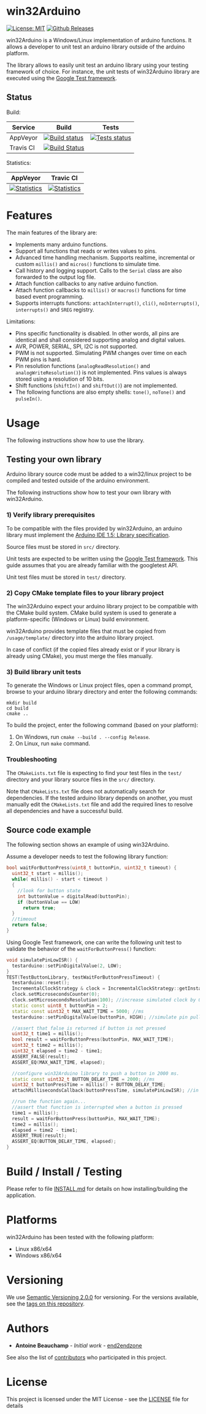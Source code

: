 # win32Arduino #
[![License: MIT](https://img.shields.io/badge/License-MIT-yellow.svg)](https://opensource.org/licenses/MIT)
[![Github Releases](https://img.shields.io/github/release/end2endzone/win32Arduino.svg)](https://github.com/end2endzone/win32Arduino/releases)

win32Arduino is a Windows/Linux implementation of arduino functions. It allows a developer to unit test an arduino library outside of the arduino platform.

The library allows to easily unit test an arduino library using your testing framework of choice. For instance, the unit tests of win32Arduino library are executed using the [Google Test framework](http://github.com/google/googletest).



## Status ##

Build:

| Service | Build | Tests |
|----|-------|-------|
| AppVeyor | [![Build status](https://img.shields.io/appveyor/ci/end2endzone/win32Arduino/master.svg?logo=appveyor)](https://ci.appveyor.com/project/end2endzone/win32arduino) | [![Tests status](https://img.shields.io/appveyor/tests/end2endzone/win32arduino/master.svg?logo=appveyor)](https://ci.appveyor.com/project/end2endzone/win32arduino/branch/master/tests) |
| Travis CI | [![Build Status](https://img.shields.io/travis/end2endzone/win32Arduino/master.svg?logo=travis&style=flat)](https://travis-ci.org/end2endzone/win32Arduino) |  |

Statistics:

| AppVeyor | Travic CI |
|----------|-----------|
| [![Statistics](https://buildstats.info/appveyor/chart/end2endzone/win32arduino)](https://ci.appveyor.com/project/end2endzone/win32arduino/branch/master) | [![Statistics](https://buildstats.info/travisci/chart/end2endzone/win32Arduino)](https://travis-ci.org/end2endzone/win32Arduino) |




# Features #

The main features of the library are:

* Implements many arduino functions.
* Support all functions that reads or writes values to pins.
* Advanced time handling mechanism. Supports realtime, incremental or custom `millis()` and `micros()` functions to simulate time.
* Call history and logging support. Calls to the `Serial` class are also forwarded to the output log file.
* Attach function callbacks to any native arduino function.
* Attach function callbacks to `millis()` or `macros()` functions for time based event programming.
* Supports interrupts functions: `attachInterrupt()`, `cli()`, `noInterrupts()`, `interrupts()` and `SREG` registry.


Limitations:
* Pins specific functionality is disabled. In other words, all pins are identical and shall considered supporting analog and digital values.
* AVR, POWER, SERIAL, SPI, I2C is not supported.
* PWM is not supported. Simulating PWM changes over time on each PWM pins is hard.
* Pin resolution functions (`analogReadResolution()` and `analogWriteResolution()`) is not implemented. Pins values is always stored using a resolution of 10 bits.
* Shift functions (`shiftIn()` and `shiftOut()`) are not implemented.
* The following functions are also empty shells: `tone()`, `noTone()` and `pulseIn()`.




# Usage #

The following instructions show how to use the library.




## Testing your own library ##

Arduino library source code must be added to a win32/linux project to be compiled and tested outside of the arduino environment.

The following instructions show how to test your own library with win32Arduino.



### 1) Verify library prerequisites ###

To be compatible with the files provided by win32Arduino, an arduino library must implement the [Arduino IDE 1.5: Library specification](https://github.com/arduino/Arduino/wiki/Arduino-IDE-1.5:-Library-specification).

Source files must be stored in `src/` directory.

Unit tests are expected to be written using the [Google Test framework](https://github.com/google/googletest/). This guide assumes that you are already familiar with the googletest API.

Unit test files must be stored in `test/` directory.



### 2) Copy CMake template files to your library project ###

The win32Arduino expect your arduino library project to be compatible with the CMake build system. CMake build system is used to generate a platform-specific (Windows or Linux) build environment.

win32Arduino provides template files that must be copied from `/usage/template/` directory into the arduino library project.

In case of conflict (if the copied files already exist or if your library is already using CMake), you must merge the files manually.



### 3) Build library unit tests ###

To generate the Windows or Linux project files, open a command prompt, browse to your arduino library directory and enter the following commands:

```
mkdir build
cd build
cmake ..
```

To build the project, enter the following command (based on your platform):
  1) On Windows, run `cmake --build . --config Release`.
  2) On Linux, run `make` command.
  

  
### Troubleshooting ###

The `CMakeLists.txt` file is expecting to find your test files in the `test/` directory and your library source files in the `src/` directory.

Note that `CMakeLists.txt` file does not automatically search for dependencies. If the tested arduino library depends on another, you must manually edit the `CMakeLists.txt` file and add the required lines to resolve all dependencies and have a successful build.




## Source code example ##

The following section shows an example of using win32Arduino.

Assume a developer needs to test the following library function:
```cpp
bool waitForButtonPress(uint8_t buttonPin, uint32_t timeout) {
  uint32_t start = millis();
  while( millis() - start < timeout )
  {
    //look for button state
    int buttonValue = digitalRead(buttonPin);
    if (buttonValue == LOW)
      return true;
  }
  //timeout
  return false;
}
```

Using Google Test framework, one can write the following unit test to validate the behavior of the `waitForButtonPress()` function:

```cpp
void simulatePinLowISR() {
  testarduino::setPinDigitalValue(2, LOW);
}
TEST(TestButtonLibrary, testWaitForButtonPressTimeout) {
  testarduino::reset();
  IncrementalClockStrategy & clock = IncrementalClockStrategy::getInstance();
  clock.setMicrosecondsCounter(0);
  clock.setMicrosecondsResolution(100); //increase simulated clock by 0.1ms for every calls to micros()
  static const uint8_t buttonPin = 2;
  static const uint32_t MAX_WAIT_TIME = 5000; //ms
  testarduino::setPinDigitalValue(buttonPin, HIGH); //simulate pin pull-up resistor

  //assert that false is returned if button is not pressed
  uint32_t time1 = millis();
  bool result = waitForButtonPress(buttonPin, MAX_WAIT_TIME);
  uint32_t time2 = millis();
  uint32_t elapsed = time2 - time1;
  ASSERT_FALSE(result);
  ASSERT_EQ(MAX_WAIT_TIME, elapsed);

  //configure win32Arduino library to push a button in 2000 ms.
  static const uint32_t BUTTON_DELAY_TIME = 2000; //ms
  uint32_t buttonPressTime = millis() + BUTTON_DELAY_TIME;
  attachMillisecondsCallback(buttonPressTime, simulatePinLowISR); //in 2000 ms, the button pin will go LOW

  //run the function again...
  //assert that function is interrupted when a button is pressed
  time1 = millis();
  result = waitForButtonPress(buttonPin, MAX_WAIT_TIME);
  time2 = millis();
  elapsed = time2 - time1;
  ASSERT_TRUE(result);
  ASSERT_EQ(BUTTON_DELAY_TIME, elapsed);
}
```



# Build / Install / Testing #

Please refer to file [INSTALL.md](INSTALL.md) for details on how installing/building the application.




# Platforms #

win32Arduino has been tested with the following platform:

  * Linux x86/x64
  * Windows x86/x64


  
  
# Versioning #

We use [Semantic Versioning 2.0.0](http://semver.org/) for versioning. For the versions available, see the [tags on this repository](https://github.com/end2endzone/win32Arduino/tags).




# Authors #

* **Antoine Beauchamp** - *Initial work* - [end2endzone](https://github.com/end2endzone)

See also the list of [contributors](https://github.com/end2endzone/win32Arduino/blob/master/AUTHORS) who participated in this project.




# License #

This project is licensed under the MIT License - see the [LICENSE](LICENSE) file for details
